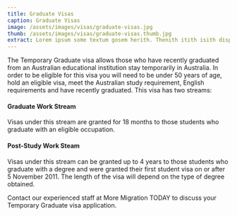 ```yaml
---
title: Graduate Visas
caption: Graduate Visas
image: /assets/images/visas/graduate-visas.jpg
thumb: /assets/images/visas/graduate-visas.thumb.jpg
extract: Lorem ipsum some textum gosem herith. Thenith itith isith displayeth henceforeth
---
```

The Temporary Graduate visa allows those who have recently graduated from an Australian educational institution stay temporarily in Australia.
In order to be eligible for this visa you will need to be under 50 years of age, hold an eligible visa, meet the Australian study requirement, English requirements and have recently graduated.
This visa has two streams:

#### Graduate Work Stream
Visas under this stream are granted for 18 months to those students who graduate with an eligible occupation.

#### Post-Study Work Steam
Visas under this stream can be granted up to 4 years to those students who graduate with a degree and were granted their first student visa on or after 5 November 2011. The length of the visa will depend on the type of degree obtained.

Contact our experienced staff at More Migration TODAY to discuss your Temporary Graduate visa application.


